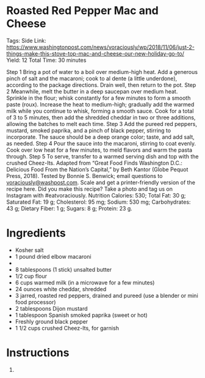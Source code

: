 # Roasted Red Pepper Mac and Cheese

Tags: Side
Link: https://www.washingtonpost.com/news/voraciously/wp/2018/11/06/just-2-things-make-this-stove-top-mac-and-cheese-our-new-holiday-go-to/
Yield: 12
Total Time: 30 minutes

Step 1 Bring a pot of water to a boil over medium-high heat. Add a generous pinch of salt and the macaroni; cook to al dente (a little underdone), according to the package directions. Drain well, then return to the pot. Step 2 Meanwhile, melt the butter in a deep saucepan over medium heat. Sprinkle in the flour; whisk constantly for a few minutes to form a smooth paste (roux). Increase the heat to medium-high; gradually add the warmed milk while you continue to whisk, forming a smooth sauce. Cook for a total of 3 to 5 minutes, then add the shredded cheddar in two or three additions, allowing the batches to melt each time. Step 3 Add the pureed red peppers, mustard, smoked paprika, and a pinch of black pepper, stirring to incorporate. The sauce should be a deep orange color; taste, and add salt, as needed. Step 4 Pour the sauce into the macaroni, stirring to coat evenly. Cook over low heat for a few minutes, to meld flavors and warm the pasta through. Step 5 To serve, transfer to a warmed serving dish and top with the crushed Cheez-Its. Adapted from “Great Food Finds Washington D.C.: Delicious Food From the Nation’s Capital,” by Beth Kantor (Globe Pequot Press, 2018). Tested by Bonnie S. Benwick; email questions to voraciously@washpost.com. Scale and get a printer-friendly version of the recipe here. Did you make this recipe? Take a photo and tag us on Instagram with #eatvoraciously. Nutrition Calories: 530; Total Fat: 30 g; Saturated Fat: 19 g; Cholesterol: 95 mg; Sodium: 530 mg; Carbohydrates: 43 g; Dietary Fiber: 1 g; Sugars: 8 g; Protein: 23 g.

# Ingredients

- Kosher salt
- 1 pound dried elbow macaroni
- 
- 8 tablespoons (1 stick) unsalted butter
- 1/2 cup flour
- 6 cups warmed milk (in a microwave for a few minutes)
- 24 ounces white cheddar, shredded
- 3 jarred, roasted red peppers, drained and pureed (use a blender or mini food processor)
- 2 tablespoons Dijon mustard
- 1 tablespoon Spanish smoked paprika (sweet or hot)
- Freshly ground black pepper
- 1 1/2 cups crushed Cheez-Its, for garnish

# Instructions

1.